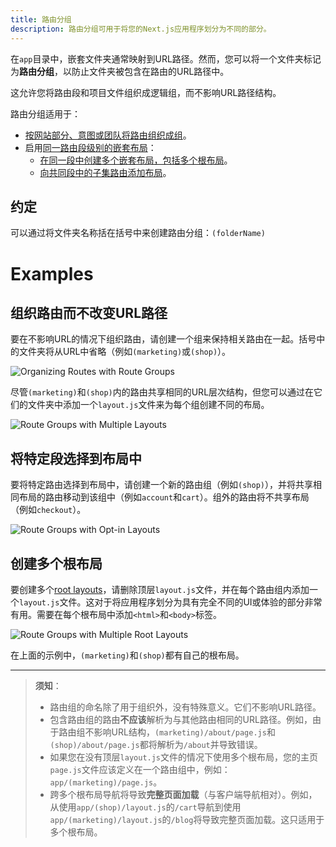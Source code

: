 ```yaml
---
title: 路由分组
description: 路由分组可用于将您的Next.js应用程序划分为不同的部分。
---
```


在`app`目录中，嵌套文件夹通常映射到URL路径。然而，您可以将一个文件夹标记为**路由分组**，以防止文件夹被包含在路由的URL路径中。

这允许您将路由段和项目文件组织成逻辑组，而不影响URL路径结构。

路由分组适用于：

- [按网站部分、意图或团队将路由组织成组](#organize-routes-without-affecting-the-url-path)。
- 启用[同一路由段级别的嵌套布局](/docs/app/building-your-application/routing/layouts-and-templates)：
  - [在同一段中创建多个嵌套布局，包括多个根布局](#creating-multiple-root-layouts)。
  - [向共同段中的子集路由添加布局](#opting-specific-segments-into-a-layout)。

## 约定

可以通过将文件夹名称括在括号中来创建路由分组：`(folderName)`
# Examples

## 组织路由而不改变URL路径

要在不影响URL的情况下组织路由，请创建一个组来保持相关路由在一起。括号中的文件夹将从URL中省略（例如`(marketing)`或`(shop)`）。

![Organizing Routes with Route Groups](/docs/light/route-group-organisation.png)

尽管`(marketing)`和`(shop)`内的路由共享相同的URL层次结构，但您可以通过在它们的文件夹中添加一个`layout.js`文件来为每个组创建不同的布局。

![Route Groups with Multiple Layouts](/docs/light/route-group-multiple-layouts.png)

## 将特定段选择到布局中

要将特定路由选择到布局中，请创建一个新的路由组（例如`(shop)`），并将共享相同布局的路由移动到该组中（例如`account`和`cart`）。组外的路由将不共享布局（例如`checkout`）。

![Route Groups with Opt-in Layouts](/docs/light/route-group-opt-in-layouts.png)

## 创建多个根布局

要创建多个[root layouts](/docs/app/building-your-application/routing/layouts-and-templates#root-layout-required)，请删除顶层`layout.js`文件，并在每个路由组内添加一个`layout.js`文件。这对于将应用程序划分为具有完全不同的UI或体验的部分非常有用。需要在每个根布局中添加`<html>`和`<body>`标签。

![Route Groups with Multiple Root Layouts](/docs/light/route-group-multiple-root-layouts.png)

在上面的示例中，`(marketing)`和`(shop)`都有自己的根布局。

---

> **须知**：
>
> - 路由组的命名除了用于组织外，没有特殊意义。它们不影响URL路径。
> - 包含路由组的路由**不应该**解析为与其他路由相同的URL路径。例如，由于路由组不影响URL结构，`(marketing)/about/page.js`和`(shop)/about/page.js`都将解析为`/about`并导致错误。
> - 如果您在没有顶层`layout.js`文件的情况下使用多个根布局，您的主页`page.js`文件应该定义在一个路由组中，例如：`app/(marketing)/page.js`。
> - 跨多个根布局导航将导致**完整页面加载**（与客户端导航相对）。例如，从使用`app/(shop)/layout.js`的`/cart`导航到使用`app/(marketing)/layout.js`的`/blog`将导致完整页面加载。这只适用于多个根布局。